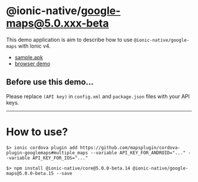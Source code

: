 # @ionic-native/google-maps@5.0.xxx-beta

This demo application is aim to describe how to use `@ionic-native/google-maps` with Ionic v4.

- [sample.apk](./sample.apk)
- [browser demo](https://mapsplugin.github.io/ionic-googlemaps-quickdemo-v4/)


## Before use this demo...

Please replace `(API key)` in  `config.xml` and `package.json` files with your API keys.

-----------

# How to use?

```
$> ionic cordova plugin add https://github.com/mapsplugin/cordova-plugin-googlemaps#multiple_maps --variable API_KEY_FOR_ANDROID="..." --variable API_KEY_FOR_IOS="..."

$> npm install @ionic-native/core@5.0.0-beta.14 @ionic-native/google-maps@5.0.0-beta.15 --save
```
